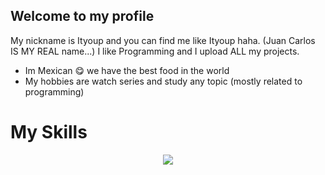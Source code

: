 ## Welcome to my profile

My nickname is Ityoup and you can find me like Ityoup haha. (Juan Carlos IS MY REAL name...)
I like Programming and I upload ALL my projects.

* Im Mexican :yum: we have the best food in the world
* My hobbies are watch series and study any topic (mostly related to programming)

# My Skills
<p align="center">
<img src="https://skillicons.dev/icons?i=java,js,nodejs,express,html,mysql,ps,css,bash,linux,docker"/>
</p>



